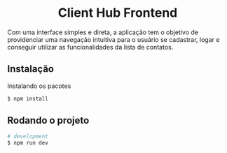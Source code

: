 ## <h1 align=center>Client Hub Frontend</h1>

Com uma interface simples e direta, a aplicação tem o objetivo de providenciar uma navegação intuitiva para o usuário se cadastrar, logar e conseguir utilizar as funcionalidades da lista de contatos.

## Instalação

Instalando os pacotes
```bash
$ npm install
```

## Rodando o projeto

```bash
# development
$ npm run dev
```
